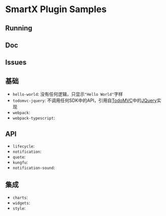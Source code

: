 # SmartX Plugin Samples

## Running

## Doc

## Issues

## 基础

* `hello-world`: 没有任何逻辑，只显示`"Hello World"`字样
* `todomvc-jquery`: 不调用任何SDK中的API，引用自[TodoMVC](https://todomvc.com/)中的[JQuery](https://github.com/tastejs/todomvc/tree/gh-pages/examples/jquery)实现
* `webpack`: 
* `webpack-typescript`: 

## API

* `lifecycle`: 
* `notification`: 
* `quote`:
* `kungfu`:
* `notification-sound`: 

## 集成

* `charts`: 
* `widgets`: 
* `style`: 